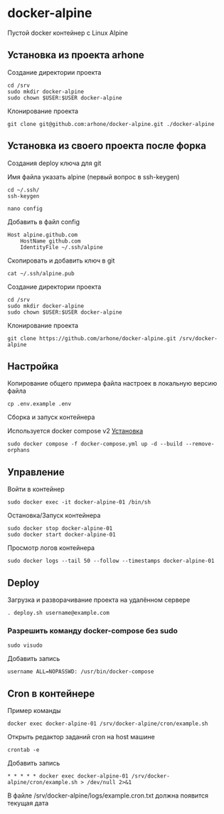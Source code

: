 # docker-alpine
Пустой docker контейнер c Linux Alpine

## Установка из проекта arhone

Создание директории проекта
```
cd /srv
sudo mkdir docker-alpine
sudo chown $USER:$USER docker-alpine
```

Клонирование проекта
```
git clone git@github.com:arhone/docker-alpine.git ./docker-alpine
```

## Установка из своего проекта после форка

Создания deploy ключа для git

Имя файла указать alpine (первый вопрос в ssh-keygen)
```
cd ~/.ssh/
ssh-keygen
```

```
nano config
```
Добавить в файл config
```
Host alpine.github.com
    HostName github.com
    IdentityFile ~/.ssh/alpine
```

Скопировать и добавить ключ в git
```
cat ~/.ssh/alpine.pub
```

Создание директории проекта
```
cd /srv
sudo mkdir docker-alpine
sudo chown $USER:$USER docker-alpine
```

Клонирование проекта
```
git clone https://github.com/arhone/docker-alpine.git /srv/docker-alpine
```

## Настройка
Копирование общего примера файла настроек в локальную версию файла
```
cp .env.example .env
```

Сборка и запуск контейнера

Используется docker compose v2 [Установка](https://github.com/arhone/debian-server-guide/blob/main/docker.md)
```
sudo docker compose -f docker-compose.yml up -d --build --remove-orphans
```

## Управление
Войти в контейнер
```
sudo docker exec -it docker-alpine-01 /bin/sh
```

Остановка/Запуск контейнера
```
sudo docker stop docker-alpine-01
sudo docker start docker-alpine-01
```

Просмотр логов контейнера
```
sudo docker logs --tail 50 --follow --timestamps docker-alpine-01
```

## Deploy
Загрузка и разворачивание проекта на удалённом сервере
```
. deploy.sh username@example.com
```

### Разрешить команду docker-compose без sudo
```
sudo visudo
```
Добавить запись
```
username ALL=NOPASSWD: /usr/bin/docker-compose
```


## Cron в контейнере
Пример команды
```
docker exec docker-alpine-01 /srv/docker-alpine/cron/example.sh
```

Открыть редактор заданий cron на host машине
```
crontab -e
```

Добавить запись
```
* * * * * docker exec docker-alpine-01 /srv/docker-alpine/cron/example.sh > /dev/null 2>&1
```

В файле /srv/docker-alpine/logs/example.cron.txt должна появится текущая дата
